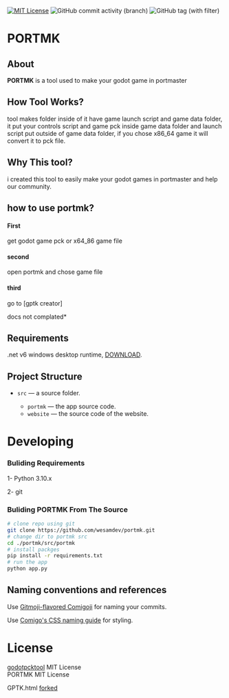 [![MIT License](https://img.shields.io/badge/License-MIT-green.svg)](https://choosealicense.com/licenses/mit/)
![GitHub commit activity (branch)](https://img.shields.io/github/commit-activity/m/wesamdev/portmk)
![GitHub tag (with filter)](https://img.shields.io/github/v/tag/wesamdev/portmk?label=latest%20ver)

# PORTMK

## About

**PORTMK** is a tool used to make your godot game in portmaster

## How Tool Works?

tool makes folder inside of it have game launch script and game data folder, it put your controls script and game pck inside game data folder and launch script put outside of game data folder, if you chose x86_64 game it will convert it to pck file.

## Why This tool?

i created this tool to easily make your godot games in portmaster and help our community.

## how to use portmk?

#### First

get godot game pck or x64_86 game file

#### second

open portmk and chose game file

#### third

go to [gptk creator]

docs not complated*

## Requirements

.net v6 windows desktop runtime, [DOWNLOAD](https://dotnet.microsoft.com/en-us/download/dotnet/thank-you/runtime-desktop-6.0.24-windows-x64-installer).

## Project Structure

* `src` — a source folder.

  * `portmk` — the app source code.
  * `website` — the source code of the website.

# Developing

### Buliding Requirements

1-  Python 3.10.x

2- git

### Buliding PORTMK From The Source

```bash
# clone repo using git
git clone https://github.com/wesamdev/portmk.git
# change dir to portmk src
cd ./portmk/src/portmk
# install packges
pip install -r requirements.txt
# run the app
python app.py
```

## Naming conventions and references

Use [Gitmoji-flavored Comigoji](https://comigo.gitlab.io/comigoji/#gitmoji) for naming your commits.

Use [Comigo's CSS naming guide](https://cosmomyzrailgorynych.github.io/css-naming-guide/) for styling.

# License

[godotpcktool](https://github.com/hhyyrylainen/GodotPckTool) MIT License
<br>
PORTMK  MIT License

GPTK.html [forked](https://github.com/PortsMaster/PortMaster-Website/blob/main/website/gptk.html)
